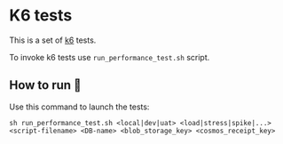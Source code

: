 # K6 tests

This is a set of [k6](https://k6.io) tests.

To invoke k6 tests use `run_performance_test.sh` script.


## How to run 🚀

Use this command to launch the tests:

``` shell
sh run_performance_test.sh <local|dev|uat> <load|stress|spike|...> <script-filename> <DB-name> <blob_storage_key> <cosmos_receipt_key>
```
